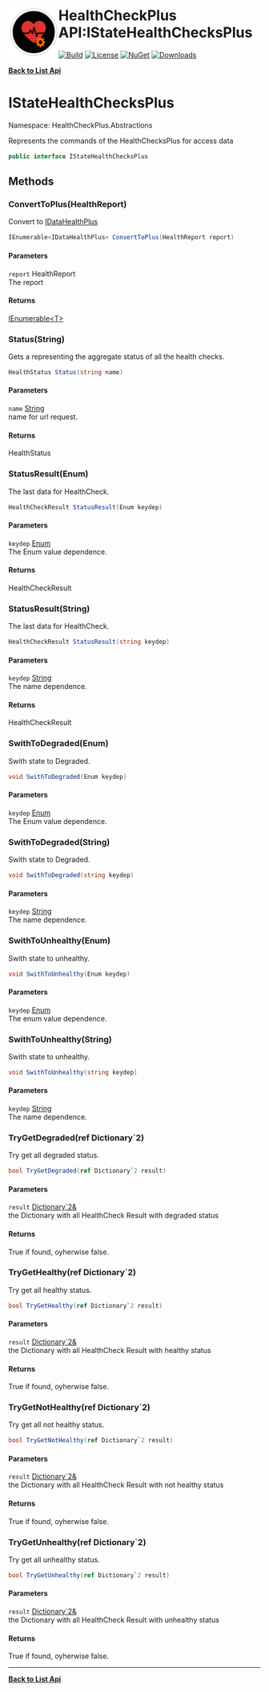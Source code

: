 # <img align="left" width="100" height="100" src="../images/icon.png">HealthCheckPlus API:IStateHealthChecksPlus 

[![Build](https://github.com/FRACerqueira/HealthCheckPlus/workflows/Build/badge.svg)](https://github.com/FRACerqueira/HealthCheckPlus/actions/workflows/build.yml)
[![License](https://img.shields.io/badge/License-MIT-brightgreen.svg)](https://github.com/FRACerqueira/HealthCheckPlus/blob/master/LICENSE)
[![NuGet](https://img.shields.io/nuget/v/HealthCheckPlus)](https://www.nuget.org/packages/HealthCheckPlus/)
[![Downloads](https://img.shields.io/nuget/dt/HealthCheckPlus)](https://www.nuget.org/packages/HealthCheckPlus/)

[**Back to List Api**](./apis.md)

# IStateHealthChecksPlus

Namespace: HealthCheckPlus.Abstractions

Represents the commands of the HealthChecksPlus for access data

```csharp
public interface IStateHealthChecksPlus
```

## Methods

### <a id="methods-converttoplus"/>**ConvertToPlus(HealthReport)**

Convert  to [IDataHealthPlus](./healthcheckplus.abstractions.idatahealthplus.md)

```csharp
IEnumerable<IDataHealthPlus> ConvertToPlus(HealthReport report)
```

#### Parameters

`report` HealthReport<br>
The report

#### Returns

[IEnumerable&lt;T&gt;](https://docs.microsoft.com/en-us/dotnet/api/system.collections.generic.ienumerable-1)

### <a id="methods-status"/>**Status(String)**

Gets a  representing the aggregate status of all the health checks.

```csharp
HealthStatus Status(string name)
```

#### Parameters

`name` [String](https://docs.microsoft.com/en-us/dotnet/api/system.string)<br>
name for url request.

#### Returns

HealthStatus

### <a id="methods-statusresult"/>**StatusResult(Enum)**

The last  data for HealthCheck.

```csharp
HealthCheckResult StatusResult(Enum keydep)
```

#### Parameters

`keydep` [Enum](https://docs.microsoft.com/en-us/dotnet/api/system.enum)<br>
The Enum value dependence.

#### Returns

HealthCheckResult

### <a id="methods-statusresult"/>**StatusResult(String)**

The last  data for HealthCheck.

```csharp
HealthCheckResult StatusResult(string keydep)
```

#### Parameters

`keydep` [String](https://docs.microsoft.com/en-us/dotnet/api/system.string)<br>
The name dependence.

#### Returns

HealthCheckResult

### <a id="methods-swithtodegraded"/>**SwithToDegraded(Enum)**

Swith state to Degraded.

```csharp
void SwithToDegraded(Enum keydep)
```

#### Parameters

`keydep` [Enum](https://docs.microsoft.com/en-us/dotnet/api/system.enum)<br>
The Enum value dependence.

### <a id="methods-swithtodegraded"/>**SwithToDegraded(String)**

Swith state to Degraded.

```csharp
void SwithToDegraded(string keydep)
```

#### Parameters

`keydep` [String](https://docs.microsoft.com/en-us/dotnet/api/system.string)<br>
The name dependence.

### <a id="methods-swithtounhealthy"/>**SwithToUnhealthy(Enum)**

Swith state to unhealthy.

```csharp
void SwithToUnhealthy(Enum keydep)
```

#### Parameters

`keydep` [Enum](https://docs.microsoft.com/en-us/dotnet/api/system.enum)<br>
The enum value dependence.

### <a id="methods-swithtounhealthy"/>**SwithToUnhealthy(String)**

Swith state to unhealthy.

```csharp
void SwithToUnhealthy(string keydep)
```

#### Parameters

`keydep` [String](https://docs.microsoft.com/en-us/dotnet/api/system.string)<br>
The name dependence.

### <a id="methods-trygetdegraded"/>**TryGetDegraded(ref Dictionary`2)**

Try get all degraded status.

```csharp
bool TryGetDegraded(ref Dictionary`2 result)
```

#### Parameters

`result` [Dictionary`2&](https://docs.microsoft.com/en-us/dotnet/api/system.collections.generic.dictionary-2&)<br>
the Dictionary with all HealthCheck Result with degraded status

#### Returns

True if found, oyherwise false.

### <a id="methods-trygethealthy"/>**TryGetHealthy(ref Dictionary`2)**

Try get all healthy status.

```csharp
bool TryGetHealthy(ref Dictionary`2 result)
```

#### Parameters

`result` [Dictionary`2&](https://docs.microsoft.com/en-us/dotnet/api/system.collections.generic.dictionary-2&)<br>
the Dictionary with all HealthCheck Result with healthy status

#### Returns

True if found, oyherwise false.

### <a id="methods-trygetnothealthy"/>**TryGetNotHealthy(ref Dictionary`2)**

Try get all not healthy status.

```csharp
bool TryGetNotHealthy(ref Dictionary`2 result)
```

#### Parameters

`result` [Dictionary`2&](https://docs.microsoft.com/en-us/dotnet/api/system.collections.generic.dictionary-2&)<br>
the Dictionary with all HealthCheck Result with not healthy status

#### Returns

True if found, oyherwise false.

### <a id="methods-trygetunhealthy"/>**TryGetUnhealthy(ref Dictionary`2)**

Try get all unhealthy status.

```csharp
bool TryGetUnhealthy(ref Dictionary`2 result)
```

#### Parameters

`result` [Dictionary`2&](https://docs.microsoft.com/en-us/dotnet/api/system.collections.generic.dictionary-2&)<br>
the Dictionary with all HealthCheck Result with unhealthy status

#### Returns

True if found, oyherwise false.


- - -
[**Back to List Api**](./apis.md)

